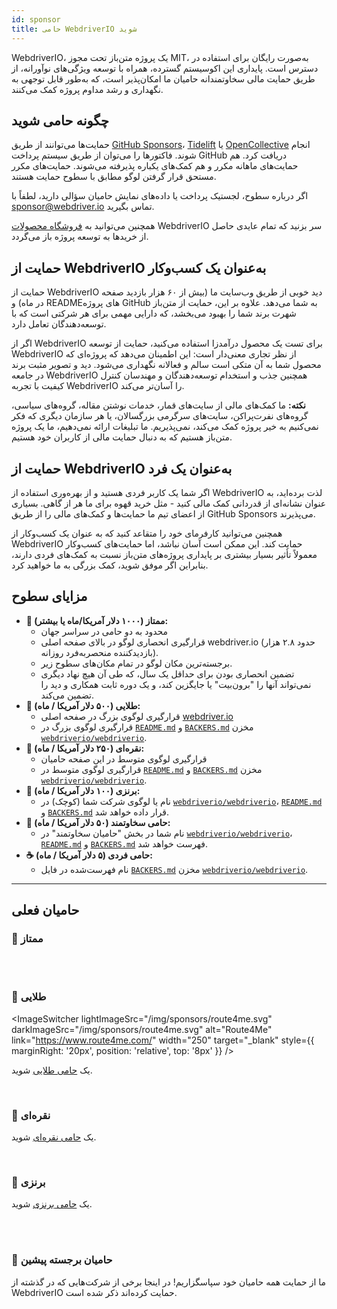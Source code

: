 ```yaml
---
id: sponsor
title: حامی WebdriverIO شوید
---
```


WebdriverIO، یک پروژه متن‌باز تحت مجوز MIT، به‌صورت رایگان برای استفاده در دسترس است. پایداری این اکوسیستم گسترده، همراه با توسعه ویژگی‌های نوآورانه، از طریق حمایت مالی سخاوتمندانه حامیان ما امکان‌پذیر است، که به‌طور قابل توجهی به نگهداری و رشد مداوم پروژه کمک می‌کنند.

## چگونه حامی شوید​
حمایت‌ها می‌توانند از طریق [GitHub Sponsors](https://github.com/sponsors/webdriverio)، [Tidelift](enterprise) یا [OpenCollective](https://opencollective.com/webdriverio) انجام شوند. فاکتورها را می‌توان از طریق سیستم پرداخت GitHub دریافت کرد. هم حمایت‌های ماهانه مکرر و هم کمک‌های یکباره پذیرفته می‌شوند. حمایت‌های مکرر مستحق قرار گرفتن لوگو مطابق با سطوح حمایت هستند.

اگر درباره سطوح، لجستیک پرداخت یا داده‌های نمایش حامیان سؤالی دارید، لطفاً با [sponsor@webdriver.io](mailto:sponsor@webdriver.io) تماس بگیرید.

همچنین می‌توانید به [فروشگاه محصولات](https://shop.webdriver.io/) WebdriverIO سر بزنید که تمام عایدی حاصل از خریدها به توسعه پروژه باز می‌گردد.

## حمایت از WebdriverIO به‌عنوان یک کسب‌وکار​
حمایت از WebdriverIO دید خوبی از طریق وب‌سایت ما (بیش از ۶۰ هزار بازدید صفحه در ماه) و README‌های پروژه GitHub به شما می‌دهد. علاوه بر این، حمایت از متن‌باز شهرت برند شما را بهبود می‌بخشد، که دارایی مهمی برای هر شرکتی است که با توسعه‌دهندگان تعامل دارد.

اگر از WebdriverIO برای تست یک محصول درآمدزا استفاده می‌کنید، حمایت از توسعه WebdriverIO از نظر تجاری معنی‌دار است: این اطمینان می‌دهد که پروژه‌ای که محصول شما به آن متکی است سالم و فعالانه نگهداری می‌شود. دید و تصویر مثبت برند در جامعه WebdriverIO همچنین جذب و استخدام توسعه‌دهندگان و مهندسان کنترل کیفیت با تجربه WebdriverIO را آسان‌تر می‌کند.

__نکته:__ ما کمک‌های مالی از سایت‌های قمار، خدمات نوشتن مقاله، گروه‌های سیاسی، گروه‌های نفرت‌پراکن، سایت‌های سرگرمی بزرگسالان، یا هر سازمان دیگری که فکر نمی‌کنیم به خیر پروژه کمک می‌کند، نمی‌پذیریم. ما تبلیغات ارائه نمی‌دهیم، ما یک پروژه متن‌باز هستیم که به دنبال حمایت مالی از کاربران خود هستیم.

## حمایت از WebdriverIO به‌عنوان یک فرد​
اگر شما یک کاربر فردی هستید و از بهره‌وری استفاده از WebdriverIO لذت برده‌اید، به عنوان نشانه‌ای از قدردانی کمک مالی کنید - مثل خرید قهوه برای ما هر از گاهی. بسیاری از اعضای تیم ما حمایت‌ها و کمک‌های مالی را از طریق GitHub Sponsors می‌پذیرند.

همچنین می‌توانید کارفرمای خود را متقاعد کنید که به عنوان یک کسب‌وکار از WebdriverIO حمایت کند. این ممکن است آسان نباشد، اما حمایت‌های کسب‌وکار معمولاً تأثیر بسیار بیشتری بر پایداری پروژه‌های متن‌باز نسبت به کمک‌های فردی دارند، بنابراین اگر موفق شوید، کمک بزرگی به ما خواهید کرد.

## مزایای سطوح​

- __💎 ممتاز (۱۰۰۰ دلار آمریکا/ماه یا بیشتر):__
  - محدود به دو حامی در سراسر جهان
  - قرارگیری انحصاری لوگو در بالای صفحه اصلی webdriver.io (حدود ۲.۸ هزار بازدیدکننده منحصربه‌فرد روزانه).
  - برجسته‌ترین مکان لوگو در تمام مکان‌های سطوح زیر.
  - تضمین انحصاری بودن برای حداقل یک سال، که طی آن هیچ نهاد دیگری نمی‌تواند آنها را "برون‌بیت" یا جایگزین کند، و یک دوره ثابت همکاری و دید را تضمین می‌کند.
- __🥇 طلایی (۵۰۰ دلار آمریکا / ماه):__
  - قرارگیری لوگوی بزرگ در صفحه اصلی [webdriver.io](https://webdriver.io/)
  - قرارگیری لوگوی بزرگ در [`README.md`](https://github.com/webdriverio/webdriverio/blob/main/README.md) و [`BACKERS.md`](https://github.com/webdriverio/webdriverio/blob/main/BACKERS.md) مخزن [`webdriverio/webdriverio`](https://github.com/webdriverio/webdriverio).
- __🥈 نقره‌ای (۲۵۰ دلار آمریکا / ماه):__
  - قرارگیری لوگوی متوسط در این صفحه حامیان
  - قرارگیری لوگوی متوسط در [`README.md`](https://github.com/webdriverio/webdriverio/blob/main/README.md) و [`BACKERS.md`](https://github.com/webdriverio/webdriverio/blob/main/BACKERS.md) مخزن [`webdriverio/webdriverio`](https://github.com/webdriverio/webdriverio).
- __🥉 برنزی (۱۰۰ دلار آمریکا / ماه):__
  - نام یا لوگوی شرکت شما (کوچک) در [`webdriverio/webdriverio`](https://github.com/webdriverio/webdriverio)، [`README.md`](https://github.com/webdriverio/webdriverio/blob/main/README.md) و [`BACKERS.md`](https://github.com/webdriverio/webdriverio/blob/main/BACKERS.md) قرار داده خواهد شد.
- __🍺 حامی سخاوتمند (۵۰ دلار آمریکا / ماه):__
  - نام شما در بخش "حامیان سخاوتمند" در [`webdriverio/webdriverio`](https://github.com/webdriverio/webdriverio)، [`README.md`](https://github.com/webdriverio/webdriverio/blob/main/README.md) و [`BACKERS.md`](https://github.com/webdriverio/webdriverio/blob/main/BACKERS.md) فهرست خواهد شد.
- __☕️ حامی فردی (۵ دلار آمریکا / ماه):__
  - نام فهرست‌شده در فایل [`BACKERS.md`](https://github.com/webdriverio/webdriverio/blob/main/BACKERS.md) مخزن [`webdriverio/webdriverio`](https://github.com/webdriverio/webdriverio).

---

## حامیان فعلی

### 💎 ممتاز

<ImageSwitcher
    lightImageSrc="/img/sponsors/browserstack_black.svg"
    darkImageSrc="/img/sponsors/browserstack_white.svg"
    alt="BrowserStack"
    target="_blank"
    link="https://www.browserstack.com/automation-webdriverio"
/>

<br />
<br />

### 🥇 طلایی

<ImageSwitcher
    lightImageSrc="/img/sponsors/route4me.svg"
    darkImageSrc="/img/sponsors/route4me.svg"
    alt="Route4Me"
    link="https://www.route4me.com/"
    width="250"
    target="_blank"
    style={{ marginRight: '20px', position: 'relative', top: '8px' }}
/>

<ImageSwitcher
    lightImageSrc="/img/sponsors/lambdatest_black.svg"
    darkImageSrc="/img/sponsors/lambdatest_white.svg"
    alt="Lambdatest"
    target="_blank"
    link="https://www.lambdatest.com/"
    width="250"
/>

یک [حامی طلایی](https://opencollective.com/webdriverio/contribute/gold-sponsor-26921/checkout?interval=month&amount=500&contributeAs=me) شوید.

<br />

### 🥈 نقره‌ای

<ImageSwitcher
    lightImageSrc="/img/sponsors/testingbot.svg"
    darkImageSrc="/img/sponsors/testingbot.svg"
    alt="TestingBot"
    link="https://testingbot.com/"
    width="150"
    target="_blank"
/>

یک [حامی نقره‌ای](https://opencollective.com/webdriverio/contribute/silver-sponsor-69223/checkout?interval=month&amount=250&contributeAs=me) شوید.

<br />

### 🥉 برنزی

<ImageSwitcher
    lightImageSrc="/img/sponsors/eslint_black.svg"
    darkImageSrc="/img/sponsors/eslint_white.svg"
    alt="Eslint"
    target="_blank"
    link="https://eslint.org/"
    width="150"
/>

<ImageSwitcher
    lightImageSrc="/img/sponsors/gridlastic.png"
    darkImageSrc="/img/sponsors/gridlastic.png"
    alt="Gridlastic"
    target="_blank"
    link="https://www.gridlastic.com/webdriverio.html"
    width="150"
/>

یک [حامی برنزی](https://opencollective.com/webdriverio/contribute/bronze-sponsor-69224/checkout?interval=month&amount=100&contributeAs=me) شوید.

<br />
<br />

### 🙇 حامیان برجسته پیشین

ما از حمایت همه حامیان خود سپاسگزاریم! در اینجا برخی از شرکت‌هایی که در گذشته از WebdriverIO حمایت کرده‌اند ذکر شده است.

<ImageSwitcher
    lightImageSrc="/img/sponsors/saucelabs_black.svg"
    darkImageSrc="/img/sponsors/saucelabs_white.svg"
    alt="Sauce Labs"
    link="https://saucelabs.com/"
    width="150"
    target="_blank"
/>
